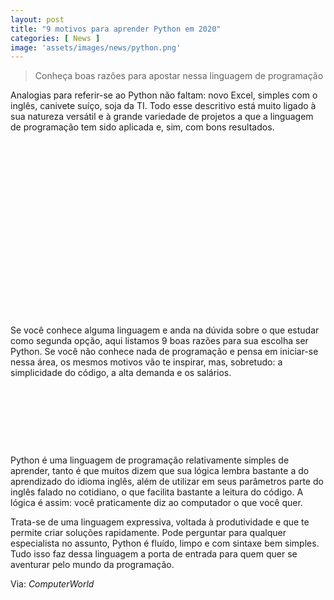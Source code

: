 ```yaml
---
layout: post
title: "9 motivos para aprender Python em 2020"
categories: [ News ]
image: 'assets/images/news/python.png'
---
```


> Conheça boas razões para apostar nessa linguagem de programação

Analogias para referir-se ao Python não faltam: novo Excel, simples com o inglês, canivete suíço, soja da TI. Todo esse descritivo está muito ligado à sua natureza versátil e à grande variedade de projetos a que a linguagem de programação tem sido aplicada e, sim, com bons resultados.

<!-- QUADRADO -->
<script async src="//pagead2.googlesyndication.com/pagead/js/adsbygoogle.js"></script>
<ins class="adsbygoogle"
style="display:inline-block;width:336px;height:280px"
data-ad-client="ca-pub-2838251107855362"
data-ad-slot="5351066970"></ins>
<script>
(adsbygoogle = window.adsbygoogle || []).push({});
</script>

Se você conhece alguma linguagem e anda na dúvida sobre o que estudar como segunda opção, aqui listamos 9 boas razões para sua escolha ser Python. Se você não conhece nada de programação e pensa em iniciar-se nessa área, os mesmos motivos vão te inspirar, mas, sobretudo: a simplicidade do código, a alta demanda e os salários.

<!-- MINI ANÚNCIO -->
<script async src="//pagead2.googlesyndication.com/pagead/js/adsbygoogle.js"></script>
<!-- Games Root -->
<ins class="adsbygoogle"
style="display:inline-block;width:730px;height:95px"
data-ad-client="ca-pub-2838251107855362"
data-ad-slot="5351066970"></ins>
<script>
(adsbygoogle = window.adsbygoogle || []).push({});
</script>

Python é uma linguagem de programação relativamente simples de aprender, tanto é que muitos dizem que sua lógica lembra bastante a do aprendizado do idioma inglês, além de utilizar em seus parâmetros parte do inglês falado no cotidiano, o que facilita bastante a leitura do código. A lógica é assim: você praticamente diz ao computador o que você quer.

<!-- RETANGULO LARGO 2 -->
<script async src="//pagead2.googlesyndication.com/pagead/js/adsbygoogle.js"></script>
<ins class="adsbygoogle"
style="display:block; text-align:center;"
data-ad-layout="in-article"
data-ad-format="fluid"
data-ad-client="ca-pub-2838251107855362"
data-ad-slot="8549252987"></ins>
<script>
(adsbygoogle = window.adsbygoogle || []).push({});
</script>

Trata-se de uma linguagem expressiva, voltada à produtividade e que te permite criar soluções rapidamente. Pode perguntar para qualquer especialista no assunto, Python é fluído, limpo e com sintaxe bem simples. Tudo isso faz dessa linguagem a porta de entrada para quem quer se aventurar pelo mundo da programação.

<!-- RETANGULO LARGO -->
<script async src="https://pagead2.googlesyndication.com/pagead/js/adsbygoogle.js"></script>
<!-- Informat -->
<ins class="adsbygoogle"
style="display:block"
data-ad-client="ca-pub-2838251107855362"
data-ad-slot="2327980059"
data-ad-format="auto"
data-full-width-responsive="true"></ins>
<script>
(adsbygoogle = window.adsbygoogle || []).push({});
</script>

Via: *ComputerWorld*
